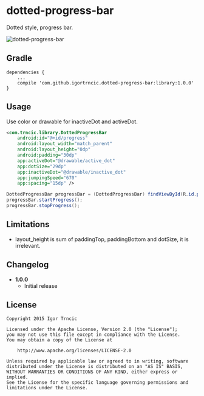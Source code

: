 dotted-progress-bar
===============

Dotted style, progress bar.

![dotted-progress-bar](https://raw.github.com/igortrncic/dotted-progress-bar/master/progress.gif)

Gradle
------
```
dependencies {
    ...
    compile 'com.github.igortrncic.dotted-progress-bar:library:1.0.0'
}
```

Usage
-----
Use color or drawable for inactiveDot and activeDot.
```xml
<com.trncic.library.DottedProgressBar
    android:id="@+id/progress"
    android:layout_width="match_parent"
    android:layout_height="0dp"
    android:padding="30dp"
    app:activeDot="@drawable/active_dot"
    app:dotSize="29dp"
    app:inactiveDot="@drawable/inactive_dot"
    app:jumpingSpeed="670"
    app:spacing="15dp" />
```
```java
DottedProgressBar progressBar = (DottedProgressBar) findViewById(R.id.progress);
progressBar.startProgress();
progressBar.stopProgress();
```


Limitations
-----------
* layout_height is sum of paddingTop, paddingBottom and dotSize, it is irrelevant.

Changelog
---------
* **1.0.0**
    * Initial release

License
-------

    Copyright 2015 Igor Trncic

    Licensed under the Apache License, Version 2.0 (the "License");
    you may not use this file except in compliance with the License.
    You may obtain a copy of the License at

        http://www.apache.org/licenses/LICENSE-2.0

    Unless required by applicable law or agreed to in writing, software
    distributed under the License is distributed on an "AS IS" BASIS,
    WITHOUT WARRANTIES OR CONDITIONS OF ANY KIND, either express or implied.
    See the License for the specific language governing permissions and
    limitations under the License.